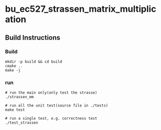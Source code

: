 # bu_ec527_strassen_matrix_multiplication

## Build Instructions

### Build

```
mkdir -p build && cd build
cmake ..
make -j
```

### run

```
# run the main only(only test the strasse)
./strassen_mm

# run all the unit test(source file in ./tests)
make test

# run a single test, e.g. correctness test
./test_strassen
```

